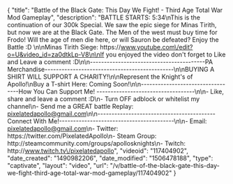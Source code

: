 {
    "title": "Battle of the Black Gate: This Day We Fight! - Third Age Total War Mod Gameplay",
    "description": "BATTLE STARTS: 5:34\nThis is the continuation of our 300k Special. We saw the epic siege for Minas Tirith, but now we are at the Black Gate.  The Men of the west must buy time for Frodo!  Will the age of men die here, or will Sauron be defeated?  Enjoy the Battle :D \n\nMinas Tirith Siege: https:\/\/www.youtube.com\/edit?o=U&video_id=za0dtkLp-V8\n\nIf you enjoyed the video don't forget to Like and Leave a comment :D\n\n-----------------------------------------PA Merchandise----------------------------------------------\n\nBUYING A SHIRT WILL SUPPORT A CHARITY!\n\nRepresent the Knight's of Apollo!\nBuy a T-shirt Here: Coming Soon!\n\n----------------------------------How You Can Support Me! -----------------------------------\n\n- Like, share and leave a comment :D\n- Turn OFF adblock or whitelist my channel\n- Send me a GREAT battle Replay: pixelatedapollo@gmail.com\n\n------------------------------------------Connect With Me!-----------------------------------------\n\n- Email: pixelatedapollo@gmail.com\n- Twitter: https:\/\/twitter.com\/PixelatedApollo\n- Steam Group:  http:\/\/steamcommunity.com\/groups\/apollosknights\n- Twitch: http:\/\/www.twitch.tv\/pixelatedapollo",
    "videoid": "117404902",
    "date_created": "1490982206",
    "date_modified": "1506478188",
    "type": "captivate",
    "layout": "video",
    "url": "\/v\/battle-of-the-black-gate-this-day-we-fight-third-age-total-war-mod-gameplay\/117404902"
}